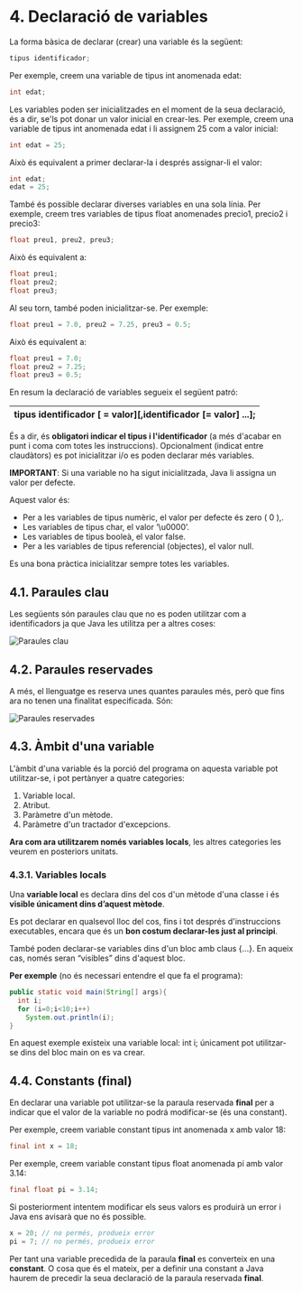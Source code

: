 # 4. Declaració de variables

La forma bàsica de declarar (crear) una variable és la següent:

```java
tipus identificador;
```

Per exemple, creem una variable de tipus int anomenada edat:

```java
int edat;
```

Les variables poden ser inicialitzades en el moment de la seua declaració, és a dir, se'ls pot donar un valor inicial en crear-les. Per exemple, creem una variable de tipus int anomenada edat i li assignem 25 com a valor inicial:

```java
int edat = 25;
```

Això és equivalent a primer declarar-la i després assignar-li el valor:

```java
int edat; 
edat = 25;
```

També és possible declarar diverses variables en una sola línia. Per exemple, creem tres variables de tipus float anomenades precio1, precio2 i precio3:

```java
float preu1, preu2, preu3;
```

Això és equivalent a:

```java
float preu1; 
float preu2; 
float preu3;
```

Al seu torn, també poden inicialitzar-se. Per exemple:

```java
float preu1 = 7.0, preu2 = 7.25, preu3 = 0.5;
```

Això és equivalent a:

```java
float preu1 = 7.0; 
float preu2 = 7.25; 
float preu3 = 0.5;
```

En resum la declaració de variables segueix el següent patró:

| **tipus identificador** [ = valor][,identificador [= valor] ...]; |
|---------------------------------------------------------------|

És a dir, és **obligatori indicar el tipus i l'identificador** (a més d'acabar en punt i coma com totes les instruccions). Opcionalment (indicat entre claudàtors) es pot inicialitzar i/o es poden declarar més variables.

**IMPORTANT**: Si una variable no ha sigut inicialitzada, Java li assigna un valor per defecte.

Aquest valor és:

- Per a les variables de tipus numèric, el valor per defecte és zero ( 0 ),.
- Les variables de tipus char, el valor ‘\u0000’.
- Les variables de tipus booleà, el valor false.
- Per a les variables de tipus referencial (objectes), el valor null.

Es una bona pràctica inicialitzar sempre totes les variables.

## 4.1. Paraules clau

Les següents són paraules clau que no es poden utilitzar com a identificadors ja que Java les utilitza per a altres coses:

![Paraules clau](../UD3/img/paraules_clau_java.jpg)

## 4.2. Paraules reservades

A més, el llenguatge es reserva unes quantes paraules més, però que fins ara no tenen una finalitat especificada. Són:

![Paraules reservades](../UD3/img/paraules_reserv_java.jpg)

## 4.3. Àmbit d'una variable

L'àmbit d'una variable és la porció del programa on aquesta variable pot utilitzar-se, i pot pertànyer a quatre categories:

1. Variable local.
2. Atribut.
3. Paràmetre d'un mètode.
4. Paràmetre d'un tractador d'excepcions.

**Ara com ara utilitzarem només variables locals**, les altres categories les veurem
en posteriors unitats.

### 4.3.1. Variables locals

Una **variable local** es declara dins del cos d'un mètode d'una classe i és **visible únicament dins d’aquest mètode**.

Es pot declarar en qualsevol lloc del cos, fins i tot després d'instruccions executables, encara que és un **bon costum declarar-les just al principi**.

També poden declarar-se variables dins d'un bloc amb claus {...}. En aqueix cas, només seran “visibles” dins d'aquest bloc.

**Per exemple** (no és necessari entendre el que fa el programa):

```java
public static void main(String[] args){
  int i;
  for (i=0;i<10;i++)
    System.out.println(i);
}
```

En aquest exemple existeix una variable local: int i; únicament pot utilitzar-se dins del bloc main on es va crear.

## 4.4. Constants (final)

En declarar una variable pot utilitzar-se la paraula reservada **final** per a indicar que el valor de la variable no podrá modificar-se (és una constant).

Per exemple, creem variable constant tipus int anomenada x amb valor 18:

```java
final int x = 18;
```

Per exemple, creem variable constant tipus float anomenada pi amb valor 3.14:

```java
final float pi = 3.14;
```

Si posteriorment intentem modificar els seus valors es produirà un error i Java ens avisarà que no és possible.

```java
x = 20; // no permés, produeix error
pi = 7; // no permés, produeix error
```

Per tant una variable precedida de la paraula **final** es converteix en una **constant**. O cosa que és el mateix, per a definir una constant a Java haurem de precedir la seua declaració de la paraula reservada **final**.
